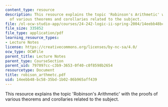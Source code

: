 ```yaml
---
content_type: resource
description: This resource explains the topic 'Robinson's Arithmetic' with the proofs
  of various theorems and corollaries related to the subject.
file: /ol-ocw-studio-app/courses/24-242-logic-ii-spring-2004/14eebb48bc5835bd1b0286b965aff439_robison_arthmetc.pdf
file_size: 335852
file_type: application/pdf
learning_resource_types:
- Lecture Notes
license: https://creativecommons.org/licenses/by-nc-sa/4.0/
ocw_type: OCWFile
parent_title: Lecture Notes
parent_type: CourseSection
parent_uid: 797097cc-c3b9-3653-0f40-c0f8598b2654
resourcetype: Document
title: robison_arthmetc.pdf
uid: 14eebb48-bc58-35bd-1b02-86b965aff439
---
```

This resource explains the topic 'Robinson's Arithmetic' with the proofs of various theorems and corollaries related to the subject.